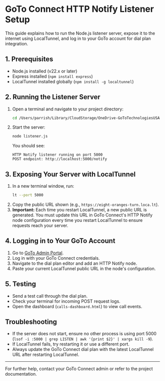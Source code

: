 # GoTo Connect HTTP Notify Listener Setup

This guide explains how to run the Node.js listener server, expose it to the internet using LocalTunnel, and log in to your GoTo account for dial plan integration.

## 1. Prerequisites
- Node.js installed (v22.x or later)
- Express installed (`npm install express`)
- LocalTunnel installed globally (`npm install -g localtunnel`)

## 2. Running the Listener Server
1. Open a terminal and navigate to your project directory:
   ```sh
   cd /Users/parrish/Library/CloudStorage/OneDrive-GoToTechnologiesUSALLC/GoTo/API/User Activity Summary
   ```
2. Start the server:
   ```sh
   node listener.js
   ```
   You should see:
   ```
   HTTP Notify listener running on port 5000
   POST endpoint: http://localhost:5000/notify
   ```

## 3. Exposing Your Server with LocalTunnel
1. In a new terminal window, run:
   ```sh
   lt --port 5000
   ```
2. Copy the public URL shown (e.g., `https://eight-oranges-turn.loca.lt`).
3. **Important:** Each time you restart LocalTunnel, a new public URL is generated. You must update this URL in GoTo Connect's HTTP Notify node configuration every time you restart LocalTunnel to ensure requests reach your server.

## 4. Logging in to Your GoTo Account
1. Go to [GoTo Admin Portal](https://admin.goto.com/).
2. Log in with your GoTo Connect credentials.
3. Navigate to the dial plan editor and add an HTTP Notify node.
4. Paste your current LocalTunnel public URL in the node's configuration.

## 5. Testing
- Send a test call through the dial plan.
- Check your terminal for incoming POST request logs.
- Open the dashboard (`calls-dashboard.html`) to view call events.

## Troubleshooting
- If the server does not start, ensure no other process is using port 5000 (`lsof -i :5000 | grep LISTEN | awk '{print $2}' | xargs kill -9`).
- If LocalTunnel fails, try restarting it or use a different port.
- Always update the GoTo Connect dial plan with the latest LocalTunnel URL after restarting LocalTunnel.

---
For further help, contact your GoTo Connect admin or refer to the project documentation.
